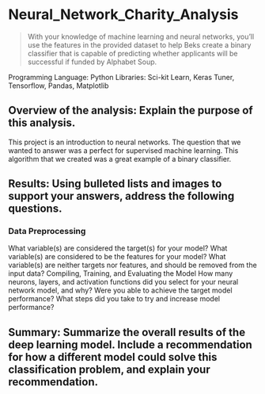 # Neural_Network_Charity_Analysis


> With your knowledge of machine learning and neural networks, you’ll use the features in the provided dataset to help Beks create a binary classifier that is capable of predicting whether applicants will be successful if funded by Alphabet Soup.

Programming Language: Python 
Libraries: Sci-kit Learn, Keras Tuner, Tensorflow, Pandas, Matplotlib

## Overview of the analysis: Explain the purpose of this analysis.

This project is an introduction to neural networks. The question that we wanted to answer was a perfect for supervised machine learning.  This algorithm that we created was a great example of a binary classifier. 

## Results: Using bulleted lists and images to support your answers, address the following questions.

### Data Preprocessing


What variable(s) are considered the target(s) for your model?
What variable(s) are considered to be the features for your model?
What variable(s) are neither targets nor features, and should be removed from the input data?
Compiling, Training, and Evaluating the Model
How many neurons, layers, and activation functions did you select for your neural network model, and why?
Were you able to achieve the target model performance?
What steps did you take to try and increase model performance?


## Summary: Summarize the overall results of the deep learning model. Include a recommendation for how a different model could solve this classification problem, and explain your recommendation.